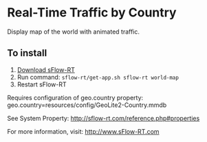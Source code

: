 # Real-Time Traffic by Country

Display map of the world with animated traffic.

## To install

1. [Download sFlow-RT](https://sflow-rt.com/download.php)
2. Run command: `sflow-rt/get-app.sh sflow-rt world-map`
3. Restart sFlow-RT

Requires configuration of geo.country property:
geo.country=resources/config/GeoLite2-Country.mmdb

See System Property:
http://sflow-rt.com/reference.php#properties

For more information, visit:
http://www.sFlow-RT.com
